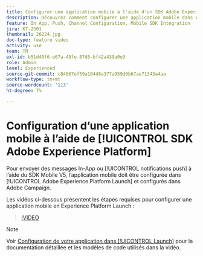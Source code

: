 ```yaml
---
title: Configurer une application mobile à l'aide d'un SDK Adobe Experience Platform
description: Découvrez comment configurer une application mobile dans Adobe Experience Platform Launch et comment la configurer dans Adobe Campaign.
feature: In App, Push, Channel Configuration, Mobile SDK Integration
jira: KT-2501
thumbnail: 26224.jpg
doc-type: feature video
activity: use
team: TM
exl-id: b51d40f6-e67a-49fe-87d5-bf42a439a0e3
role: Admin
level: Experienced
source-git-commit: c84867ef59a10448a377a959d0b67ae71343a4aa
workflow-type: tm+mt
source-wordcount: '113'
ht-degree: 7%

---
```



# Configuration d’une application mobile à l’aide de [!UICONTROL SDK Adobe Experience Platform]

Pour envoyer des messages In-App ou [!UICONTROL notifications push] à l’aide du SDK Mobile V5, l’application mobile doit être configurée dans [!UICONTROL Adobe Experience Platform Launch] et configurés dans Adobe Campaign.

Les vidéos ci-dessous présentent les étapes requises pour configurer une application mobile en Experience Platform Launch :

>[!VIDEO](https://video.tv.adobe.com/v/26224?quality=12&learn=on)

>[!NOTE]
>
>Voir [Configuration de votre application dans [!UICONTROL Launch]](https://experienceleague.adobe.com/docs/campaign-standard/using/administrating/configuring-channels/configuring-a-mobile-application.html?lang=en) pour la documentation détaillée et les modèles de code utilisés dans la vidéo.

